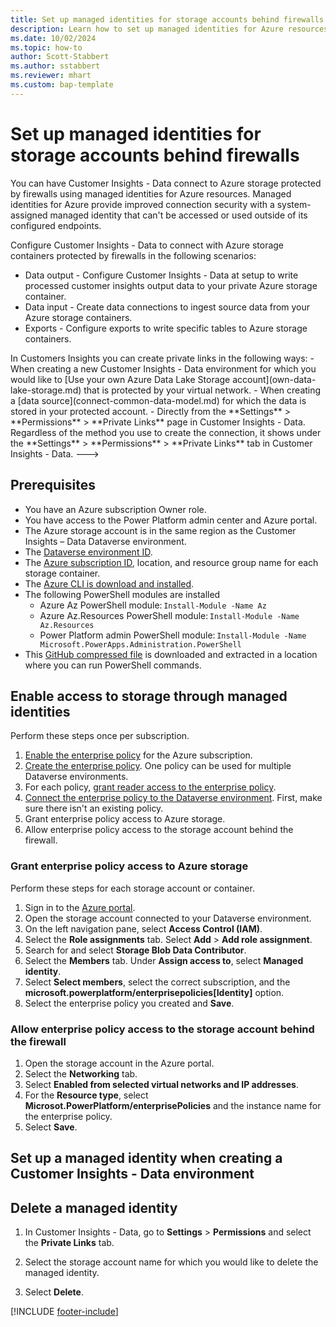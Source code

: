 ```yaml
---
title: Set up managed identities for storage accounts behind firewalls
description: Learn how to set up managed identities for Azure resources to connect your Data Lake Storage behind firewalls.
ms.date: 10/02/2024
ms.topic: how-to
author: Scott-Stabbert
ms.author: sstabbert
ms.reviewer: mhart
ms.custom: bap-template
---
```


# Set up managed identities for storage accounts behind firewalls

You can have Customer Insights - Data connect to Azure storage protected by firewalls using managed identities for Azure resources. Managed identities for Azure provide improved connection security with a system-assigned managed identity that can't be accessed or used outside of its configured endpoints.

Configure Customer Insights - Data to connect with Azure storage containers protected by firewalls in the following scenarios:

- Data output - Configure Customer Insights - Data at setup to write processed customer insights output data to your private Azure storage container.
- Data input - Create data connections to ingest source data from your Azure storage containers.
- Exports - Configure exports to write specific tables to Azure storage containers.

<!--->
In Customers Insights you can create private links in the following ways:

- When creating a new Customer Insights - Data environment for which you would like to [Use your own Azure Data Lake Storage account](own-data-lake-storage.md) that is protected by your virtual network.
- When creating a [data source](connect-common-data-model.md) for which the data is stored in your protected account.
- Directly from the **Settings** > **Permissions** > **Private Links** page in Customer Insights - Data.

Regardless of the method you use to create the connection, it shows under the **Settings** > **Permissions** > **Private Links** tab in Customer Insights - Data.
--->
## Prerequisites

- You have an Azure subscription Owner role.
- You have access to the Power Platform admin center and Azure portal.
- The Azure storage account is in the same region as the Customer Insights – Data Dataverse environment.
- The [Dataverse environment ID](/power-platform/admin/determine-org-id-name#find-your-environment-and-organization-id).
- The [Azure subscription ID](/azure/azure-portal/get-subscription-tenant-id), location, and resource group name for each storage container.
- The [Azure CLI is download and installed](https://aka.ms/InstallAzureCliWindows).
- The following PowerShell modules are installed
  - Azure Az PowerShell module: `Install-Module -Name Az`
  - Azure Az.Resources PowerShell module: `Install-Module -Name Az.Resources`
  - Power Platform admin PowerShell module: `Install-Module -Name Microsoft.PowerApps.Administration.PowerShell`
- This [GitHub compressed file](https://github.com/microsoft/PowerApps-Samples/blob/master/powershell/managed-identities/Common.zip) is downloaded and extracted in a location where you can run PowerShell commands.

## Enable access to storage through managed identities

Perform these steps once per subscription.

1. [Enable the enterprise policy](/power-apps/maker/data-platform/azure-synapse-link-msi#enable-enterprise-policy-for-the-selected-azure-subscription) for the Azure subscription.
1. [Create the enterprise policy](/power-apps/maker/data-platform/azure-synapse-link-msi#create-enterprise-policy). One policy can be used for multiple Dataverse environments.
1. For each policy, [grant reader access to the enterprise policy](/power-apps/maker/data-platform/azure-synapse-link-msi#grant-reader-access-to-the-enterprise-policy-via-azure).
1. [Connect the enterprise policy to the Dataverse environment](/power-apps/maker/data-platform/azure-synapse-link-msi#connect-enterprise-policy-to-dataverse-environment). First, make sure there isn't an existing policy.
1. Grant enterprise policy access to Azure storage.
1. Allow enterprise policy access to the storage account behind the firewall.

### Grant enterprise policy access to Azure storage

Perform these steps for each storage account or container.

1. Sign in to the [Azure portal](https://portal.azure.com/).
1. Open the storage account connected to your Dataverse environment.
1. On the left navigation pane, select **Access Control (IAM)**.
1. Select the **Role assignments** tab. Select **Add** > **Add role assignment**.
1. Search for and select **Storage Blob Data Contributor**.
1. Select the **Members** tab. Under **Assign access to**, select **Managed identity**.
1. Select **Select members**, select the correct subscription, and the **microsoft.powerplatform/enterprisepolicies[Identity]** option.
1. Select the enterprise policy you created and **Save**.

### Allow enterprise policy access to the storage account behind the firewall

1. Open the storage account in the Azure portal.
1. Select the **Networking** tab.
1. Select **Enabled from selected virtual networks and IP addresses**.
1. For the **Resource type**, select **Microsot.PowerPlatform/enterprisePolicies** and the instance name for the enterprise policy.
1. Select **Save**.

## Set up a managed identity when creating a Customer Insights - Data environment

<!--- Has this been updated? 
When creating a [Customer Insights - Data environment](create-environment.md) that connects to your virtual network protected storage:

1. Select **Enable Azure Private Link**.

   :::image type="content" source="media/Private-Endpoint-Creation.png" alt-text="Private endpoint creation.":::

1. Select **Create Private Link** to initiate the creation process.

1. [Approve the Private Link](#) in the Azure portal.

1. Once all links are approved, select **Validate Private Link**. Upon successful validation, you can continue configuring your new environment.
--->

## Delete a managed identity

1. In Customer Insights - Data, go to **Settings** > **Permissions** and select the **Private Links** tab.

1. Select the storage account name for which you would like to delete the managed identity.

1. Select **Delete**.

[!INCLUDE [footer-include](includes/footer-banner.md)]
